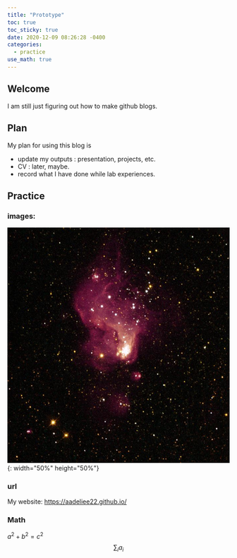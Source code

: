 ```yaml
---
title: "Prototype"
toc: true
toc_sticky: true
date: 2020-12-09 08:26:28 -0400
categories: 
  - practice
use_math: true
---
```


## Welcome
I am still just figuring out how to make github blogs.

## Plan
My plan for using this blog is
- update my outputs : presentation, projects, etc.
- CV : later, maybe.
- record what I have done while lab experiences.

## Practice
### images:
![On June 18, 2019](/assets/images/june-18-2019-hubble-v-nebula.jpg){: width="50%" height="50%"}

### url 
My website: <https://aadeliee22.github.io/>

### Math
$a^2 + b^2 = c^2$
$$ \sum_i a_i $$
